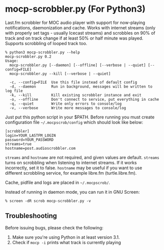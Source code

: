 # mocp-scrobbler.py (For Python3)

Last.fm scrobbler for MOC audio player with support for now-playing notifications, daemonization and cache.
Works with internet streams (only with properly set tags - usually Icecast streams) and scrobbles on 90% of track and on track change if at least 50% or half minute was played. Supports scrobbling of looped track too.

    % python3 mocp-scrobbler.py --help
    mocp-scrobbler.py 0.2
    Usage:
      mocp-scrobbler.py [--daemon] [--offline] [--verbose | --quiet] [--config=FILE]
      mocp-scrobbler.py --kill [--verbose | --quiet]
      
      -c, --config=FILE  Use this file instead of default config
      -d, --daemon       Run in background, messages will be written to log file
      -k, --kill         Kill existing scrobbler instance and exit
      -o, --offline      Don't connect to service, put everything in cache
      -q, --quiet        Write only errors to console/log
      -v, --verbose      Write more messages to console/log

Just put this python script in your $PATH.
Before running you must create configuration file ``~/.mocpscrob/config`` which should look like below:

    [scrobbler]
    login=YOUR_LASTFM_LOGIN
    password=YOUR_PASSWORD
    streams=true
    hostname=post.audioscrobbler.com

``streams`` and ``hostname`` are not required, and given values are default.
``streams`` turns on scrobbling when listening to internet streams. If it works incorrectly, set it to false.
``hostname`` may be useful if you want to use different scrobbling service, for example libre.fm (turtle.libre.fm).

Cache, pidfile and logs are placed in ``~/.mocpscrob/``.

Instead of running in daemon mode, you can run it in GNU Screen:

    % screen -dR scrob mocp-scrobbler.py -v

## Troubleshooting

Before issuing bugs, please check the following:

1.  Make sure you're using Python in at least version 3.1.
1.  Check if ``mocp -i`` prints what track is currently playing
